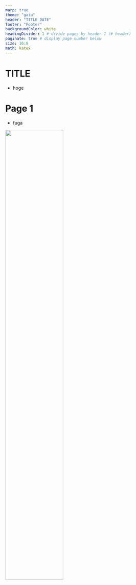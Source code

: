 ```yaml
---
marp: true
theme: "gaia"
header: "TITLE DATE"
footer: "Footer"
backgroundColor: white
headingDivider: 1 # divide pages by header 1 (# header)
paginate: true # display page number below
size: 16:9
math: katex
---
```


# TITLE

- hoge

# Page 1

- fuga

<img src="images/test.svg" height="60%">
